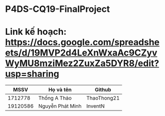 # P4DS-CQ19-FinalProject
# Link kế hoạch: https://docs.google.com/spreadsheets/d/19MVP2d4LeXnWxaAc9CZyvWyMU8mziMez2ZuxZa5DYR8/edit?usp=sharing
| MSSV     | Họ và tên       | Github         |
|----------|-----------------|----------------|
| 1712778  |Thống A Thảo     | ThaoThong21    |
|  19120586|Nguyễn Phát Minh |  InventN	      |

